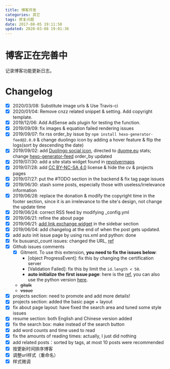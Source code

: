```yaml
---
title: 博客开发
categories: 其它
tags: 修复问题
date: 2017-08-05 19:11:50
updated: 2020-03-08 19:01:36
---
```

# 博客正在完善中
记录博客功能更新日志。

<!-- more -->
# Changelog
- [x] 2020/03/08: Substitute image urls & Use Travis-ci
- [x] 2020/01/04: Remove cnzz related snippet & setting. Add copyright template.
- [x] 2019/12/06: Add AdSense ads plugin for testing the function.
- [x] 2019/09/09: fix images & equation failed rendering issues
- [x] 2019/09/07: fix rss order_by issue by `npm install hexo-generator-feed@2.0.0` & change duolingo icon by adding a hover feature & flip the logs(sort by descending the date) 
- [x] 2019/09/02: add [Duolingo social icon](https://www.v2ex.com/static/img/social_duolingo.png), directed to [duome.eu](https://duome.eu/anoni15) stats; change [hexo-generator-feed](https://github.com/hexojs/hexo-generator-feed) order_by updated
- [x] 2019/07/30: add a site stats widget found in [revolvermaps](https://www.revolvermaps.com/)
- [x] 2019/07/28: add [CC BY-NC-SA 4.0](https://creativecommons.org/licenses/by-nc-sa/4.0/) license & hide the cv & projects pages
- [x] 2019/07/27: put the #TODO section in the backend & fix tag page issues
- [x] 2019/06/30: stash some posts, especially those with useless/irrelevance information
- [x] 2019/06/28: replace the donation & modify the copyright time in the footer section, since it is an irrelevance to the site's design, not change the update time
- [x] 2019/06/24: correct RSS feed by modifying _config.yml
- [x] 2019/06/21: refine the about page
- [x] 2019/06/21: [add link exchange widget](https://www.jianshu.com/p/43eb0819f51a) in the sidebar section
- [x] 2019/06/04: add changelog at the end of when the post gets updated.
- [x] add auto init issue page by using rss.xml and python: done
- [x] fix busuanzi_count issues: changed the URL, [ref](https://juejin.im/post/5bbc954a5188255c7c657ca5)
- [x] Github issues comments
    - [x] Gitment. To use this extension, **you need to fix the issues below**:
        - [object ProgressEvent]: fix this by changing the certification server
        - [Validation Failed]: fix this by limit the `id.length < 50`.
        - **auto initialize the first issue page**: here is the [ref](https://draveness.me/git-comments-initialize), you can also use the python version [here](https://gist.github.com/zhongqin0820/885d2aaeceaf445232b3f4badc0657e5).
    - ~~gitalk~~
    - ~~vssue~~
- [x] projects section: need to promote and add more details!
- [x] projects section: added the basic page + layout
- [x] fix about page layout: have fixed the search area and tuned some style issues
- [x] resume section: both English and Chinese version added
- [x] fix the search box: make instead of the search button
- [x] add word counts and time used to read
- [x] fix the amounts of reading times: actually, I just did nothing
- [x] add related posts：sorted by tags, at most 10 posts were recommended
- [x] 按更新时间排序博客
- [x] 调整url样式（重命名）
- [x] 样式微调
